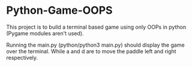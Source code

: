 # Python-Game-OOPS
This project is to build a terminal based game using only OOPs in python (Pygame modules aren't used).

Running the main.py (python/python3 main.py) should display the game over the terminal.
While a and d are to move the paddle left and right respectively.